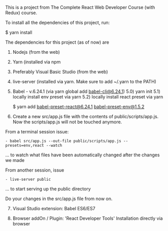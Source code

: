 This is a project from The Complete React Web Developer Course (with Redux) course.

To install all the dependencies of this project, run:

  $ yarn install

The dependencies for this project (as of now) are

1) Nodejs (from the web)
2) Yarn (installed via npm
3) Preferably Visual Basic Studio (from the web)
4) live-server (installed via yarn. Make sure to add ~/.yarn to the PATH)
5) Babel - v.6.24.1 (via yarn global add babel-cli@6.24.1)
  5.0) yarn init
  5.1) locally install env preset via yarn
  5.2) locally install react preset via yarn

	$ yarn add babel-preset-react@6.24.1 babel-preset-env@1.5.2

6) Create a new src/app.js file with the contents of public/scripts/app.js.
   Now the scripts/app.js will not be touched anymore.

  From a terminal session issue:

    - babel src/app.js --out-file public/scripts/app.js --presets=env,react --watch

  ... to watch what files have been automatically changed after the changes we made

  From another session, issue

    - live-server public

  ... to start serving up the public directory

   Do your changes in the src/app.js file from now on.

7) Visual Studio extension: Babel ES6/ES7

8) Browser addOn / Plugin: 'React Developer Tools'
    Installation directly via browser
